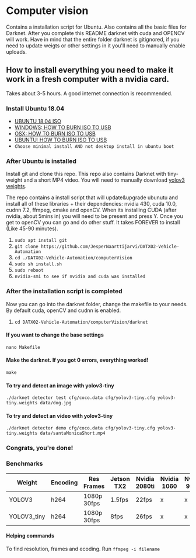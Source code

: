 # Computer vision
Contains a installation script for Ubuntu. Also contains all the basic files for Darknet. After you complete this README darknet with cuda and OPENCV will work. Have in mind that the entire folder darknet is gitignored, if you need to update weigts or other settings in it you'll need to manually enable uploads.

## How to install everything you need to make it work in a fresh computer with a nvidia card.
Takes about 3-5 hours. A good internet connection is recommended.

### Install Ubuntu 18.04
- [UBUNTU 18.04 ISO](http://releases.ubuntu.com/18.04.4/ubuntu-18.04.4-desktop-amd64.iso?_ga=2.123161739.1046437142.1583252540-1896361471.1583252540)
- [WINDOWS: HOW TO BURN ISO TO USB](https://ubuntu.com/tutorials/tutorial-create-a-usb-stick-on-windows#1-overview)
- [OSX: HOW TO BURN ISO TO USB](https://ubuntu.com/tutorials/tutorial-create-a-usb-stick-on-macos?_ga=2.223117851.1046437142.1583252540-1896361471.1583252540#1-overview)
- [UBUNTU: HOW TO BURN ISO TO USB](https://ubuntu.com/tutorials/tutorial-create-a-usb-stick-on-ubuntu?_ga=2.223117851.1046437142.1583252540-1896361471.1583252540#1-overview)
- ``Choose minimal install AND not desktop install in ubuntu boot``

### After Ubuntu is installed
Install git and clone this repo. This repo also contains Darknet with tiny-weight and a short MP4 video. You will need to manually download [yolov3 weights](https://pjreddie.com/media/files/yolov3.weights).

The repo contains a install script that will update&upgrade ubunutu and install all of these libraries + their dependencies: nvidia 430, cuda 10.0, cudnn 7.2, ffmpeg, cmake and openCV.
When its installing CUDA (after nvidia, about 5mins in) you will need to be present and press Y.
Once you get to openCV you can go and do other stuff. It takes FOREVER to install (Like 45-90 minutes).

1. ``sudo apt install git``
2. ``git clone https://github.com/JesperNaarttijarvi/DATX02-Vehicle-Automation``
3. ``cd ./DATX02-Vehicle-Automation/computerVision``
4. ``sudo sh install.sh``
5. ``sudo reboot``
6. ``nvidia-smi to see if nvidia and cuda was installed``

### After the installation script is completed
Now you can go into the darknet folder, change the makefile to your needs. By default cuda, openCV and cudnn is enabled.

1. ``cd DATX02-Vehicle-Automation/computerVision/darknet``
#### If you want to change the base settings
``nano Makefile``
#### Make the darknet. If you got 0 errors, everything worked! 
``make``
#### To try and detect an **image** with yolov3-tiny
``./darknet detector test cfg/coco.data cfg/yolov3-tiny.cfg yolov3-tiny.weights data/dog.jpg``
#### To try and detect an **video** with yolov3-tiny
``./darknet detector demo cfg/coco.data cfg/yolov3-tiny.cfg yolov3-tiny.weights data/santaMonicaShort.mp4``

### **Congrats, you're done!**


### Benchmarks
|Weight| Encoding | Res Frames|Jetson TX2|Nvidia 2080ti|Nvidia 1060|Nvidia 980ti|
|---|---|---|---|---|---|---|
|YOLOV3| h264 | 1080p 30fps|1.5fps|22fps|x|x|
|YOLOV3_tiny| h264 | 1080p 30fps|8fps|26fps|x|x|


#### Helping commands
To find resolution, frames and ecoding. Run `ffmpeg -i filename`


